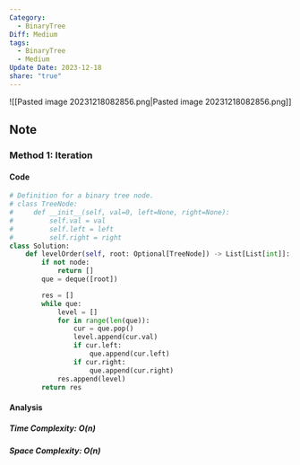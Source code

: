 ```yaml
---
Category:
  - BinaryTree
Diff: Medium
tags:
  - BinaryTree
  - Medium
Update Date: 2023-12-18
share: "true"
---
```


![[Pasted image 20231218082856.png|Pasted image 20231218082856.png]]
## Note

### Method 1: Iteration

#### Code
```python
# Definition for a binary tree node.
# class TreeNode:
#     def __init__(self, val=0, left=None, right=None):
#         self.val = val
#         self.left = left
#         self.right = right
class Solution:
    def levelOrder(self, root: Optional[TreeNode]) -> List[List[int]]:
	    if not node:
		    return []
		que = deque([root])

		res = []
		while que:
			level = []
			for in range(len(que)):
				cur = que.pop()
				level.append(cur.val)
				if cur.left:
					que.append(cur.left)
				if cur.right:
					que.append(cur.right)
			res.append(level)
		return res
```
#### Analysis
##### Time Complexity: $O(n)$
##### Space Complexity: $O(n)$

